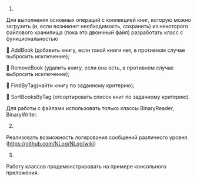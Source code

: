 1.
Для выполнения основных операций с коллекцией книг, которую можно загрузить (и, если возникнет
необходимость, сохранить) из некоторого файлового хранилища (пока это двоичный файл) разработать класс с 
функциональностью 

 AddBook (добавить книгу, если такой книги нет, в противном случае выбросить исключение);

 RemoveBook (удалить книгу, если она есть, в противном случае выбросить исключение);

 FindByTag(найти книгу по заданному критерию);

 SortBooksByTag (отсортировать список книг по заданному критерию).

Для работы с файлами использовать только классы BinaryReader, BinaryWriter.

2.
Реализовать возможность логирования сообщений различного уровня. 
(https://github.com/NLog/NLog/wiki)

3.
Работу классов продемонстрировать на примере консольного приложения.
